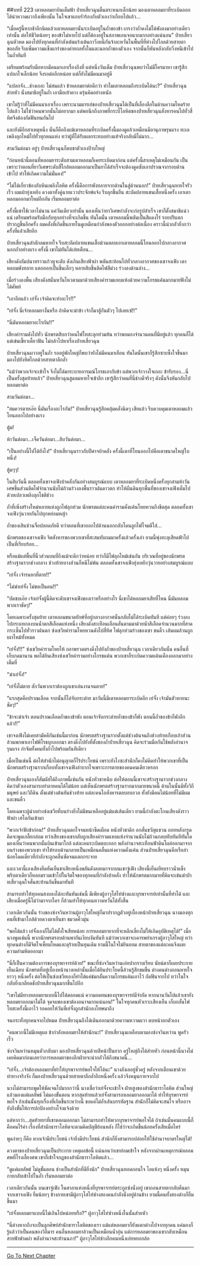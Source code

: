 ##บทที่ 223 เตาหลอมยาบินเต็มฟ้า
ป๋ายเสี่ยวฉุนตื่นตระหนกเล็กน้อย มองเตาหลอมยาที่ระเบิดออกได้น่าหวาดผวาถึงเพียงนั้น ในใจเขาแอบร่ำร้องกับตัวเองว่าเกือบไปแล้ว...

“เมื่อครู่นี้หากช้าอีกนิดแล้วเตาหลอมยานั่นระเบิดอยู่ในถ้ำของข้า เกรงว่าถ้ำคงไม่ได้พังลงมาอย่างเดียวเท่านั้น ต่อให้ชีวิตน้อยๆ ของข้าไม่หายไป แต่ก็ต้องอยู่ในสภาพเอนจอนาถมากอย่างแน่นอน” ป๋ายเสี่ยวฉุนหัวหด มองไปยังทุกคนที่กำลังเต้นแร้งเต้นกาวิ่งหนีกันจ้าละหวั่นในพื้นที่ที่ห่างไปไกลด้วยสายตาขออภัย รีบเพิ่มความแข็งแกร่งของค่ายกลทั้งในและนอกถ้ำของตัวเอง จากนั้นก็หันหลังกลับวิ่งหนีเข้าไปในถ้ำทันที

เตรียมพร้อมรับมือหากมีคนมาเอาเรื่องถึงที่ แต่หนึ่งวันเต็ม ป๋ายเสี่ยวฉุนพบว่าไม่มีใครมาหา เขารู้สึกแปลกใจเล็กน้อย จึงรอต่ออีกหน่อย แต่ก็ยังไม่มีคนมาอยู่ดี

“แปลกจัง...ช่างเถอะ ไม่สนแล้ว ข้าหลอมยาต่อดีกว่า ทำไมเตาหลอมถึงระเบิดได้นะ?” ป๋ายเสี่ยวฉุนส่ายหัว นั่งสมาธิอยู่ในถ้ำ เอามือเท้าคาง ครุ่นคิดอย่างหนัก

เขาไม่รู้ว่าที่ไม่มีคนมาเอาเรื่อง เพราะนามมารเย่ของป๋ายเสี่ยวฉุนได้เป็นที่เลื่องลือในด้านความโหดร้ายไปแล้ว ไม่ใช่ว่าคนพวกนั้นไม่อยากมา แต่พอนึกถึงภาพที่กระบี่โลหิตของป๋ายเสี่ยวฉุนสังหารคนไปทั่วสี่ทิศจึงต้องกัดฟันทนกันไป

และยังมีอีกสาเหตุหนึ่ง นั่นก็คือถึงแม้เตาหลอมที่ระเบิดครั้งนี้มองดูแล้วเหมือนมีอานุภาพรุนแรง ทะเลเพลิงลุกไหม้ไปทั่วทุกหนแห่ง ทว่าผู้ที่ได้รับผลกระทบอย่างแท้จริงกลับมีไม่มาก...

สามวันต่อมา อยู่ๆ ป๋ายเสี่ยวฉุนก็ตบขาตัวเองป้าบใหญ่

“ก่อนหน้านี้ตอนที่หลอมยาระดับสามเตาหลอมก็เคยระเบิดมาก่อน แต่ครั้งนี้สาเหตุไม่เหมือนกัน เป็นเพราะว่าตอนที่ยาวิเศษระดับสี่ใกล้หลอมออกมาเป็นยาได้สำเร็จจะต้องดูดซับเอาปราณจากรอบด้านเข้าไป ทำให้เกิดความไม่มั่นคง!”

“ไม่ได้เกี่ยวข้องกับหินเพลิงโลหิต ครั้งนี้คือการพังทลายจากด้านในสู่ด้านนอก!” ป๋ายเสี่ยวฉุนหายใจรัวเร็ว ผมเผ้ายุ่งเหยิง ดวงตาทั้งคู่ฉายแววประจักษ์แจ้ง รีบลุกขึ้นยืน สะบัดปลายแขนเสื้อหนึ่งครั้ง เอาเตาหลอมออกมาใหม่อีกอัน เริ่มหลอมยาต่อ

ครั้งนี้เขาใช้เวลาไม่นาน แค่วันเดียวเท่านั้น มองเห็นว่ายาวิเศษกำลังจะก่อรูปสำเร็จ เขาก็ตั้งสมาธิแน่วแน่ เตรียมพร้อมรับมือกับทุกอย่างที่จะเกิดขึ้น ทันใดนั้น เตาหลอมนี้พลันเป็นสีแดงโร่ รอยปริแตกปรากฏขึ้นอีกครั้ง ลมคลั่งที่เกิดขึ้นภายในดูเหมือนกำลังพองตัวออกอย่างต่อเนื่อง คราวนี้น่ากลัวยิ่งกว่าครั้งที่แล้วเสียอีก

ป๋ายเสี่ยวฉุนสำลักลมหายใจ รีบสะบัดปลายแขนเสื้อม้วนตลบเอาเตาหลอมนี้โยนออกไปกลางอากาศนอกถ้ำอย่างแรง ครั้งนี้ เขาไม่ทันได้เอ่ยเตือน...

เสียงดังกัมปนาทราวแก้วหูจะดับ ดังเกินเสียงฟ้าผ่า พลันสะท้อนไปทั่วกลางอากาศของเขาจงเฟิง เตาหลอมพังทลาย แตกออกเป็นชิ้นเล็กๆ หลายสิบชิ้นติดไฟสีม่วง ร่วงลงด้านล่าง...

เมื่อร่วงลงพื้น เสียงดังสนั่นหวั่นไหวตามมาด้วยเสียงคำรามแหบแห้งด้วยความโกรธแค้นมากมายฟังไม่ได้ศัพท์

“เอาอีกแล้ว เย่จั้ง เจ้าคิดจะทำอะไร!!”

“เย่จั้ง นี่เจ้าหลอมยางั้นหรือ ถ้าคิดจะฆ่าข้า เจ้าก็มาสู้กันตัวๆ ไปเลยเซ่!!”

“นี่มันหลอมยาอะไรกัน!!”

เสียงคำรามดังไปทั่ว นักพรตสิบกว่าคนไฟโทสะลุกท่วมท้น ทว่าพอมองจำนวนคนที่มีอยู่แล้ว ทุกคนก็ได้แต่เข่นเขี้ยวเคี้ยวฟัน ไม่กล้าไปหาเรื่องป๋ายเสี่ยวฉุน

ป๋ายเสี่ยวฉุนผวาอยู่ในถ้ำ รออยู่พักใหญ่ก็พบว่ายังไม่มีคนมาเยือน ทันใดนั้นเขาก็รู้สึกซาบซึ้งใจขึ้นมา มองไปยังทิศไกลด้วยสายตาลึกล้ำ

“แม้ว่าพวกเจ้าจะเข้าใจ จึงไม่ได้มาระบายอารมณ์โกรธเอากับข้า แต่พวกเจ้าวางใจเถอะ ข้ารับรอง...นี่เป็นครั้งสุดท้ายแล้ว” ป๋ายเสี่ยวฉุนสูดลมหายใจเข้าลึก เขารู้สึกว่าคนที่นี่ช่างดีจริงๆ ดังนั้นจึงหันกลับไปหลอมยาต่อ

สามวันต่อมา...

“สมควรตายเอ๊ย นี่มันเรื่องอะไรกัน!” ป๋ายเสี่ยวฉุนรู้สึกคลุ้มคลั่งนิดๆ เสียแล้ว รีบควบคุมเตาหลอมแล้วโยนออกไปอย่างแรง

ตู้ม!

ห้าวันต่อมา...เจ็ดวันต่อมา...สิบวันต่อมา...

“เป็นอย่างนี้ไปได้ยังไง!” ป๋ายเสี่ยวฉุนราวกับปีศาจบ้าคลั่ง ครั้งนี้เตาที่โยนออกไปคือเตาขนาดใหญ่ใบหนึ่ง!

ตู้มๆๆ!

ในสิบวันนี้ ตลอดทั้งเขาจงเฟิงบ้าคลั่งกันอย่างสมบูรณ์แบบ เตาหลอมยาที่ระเบิดหนึ่งครั้งทุกสามห้าวัน เศษชิ้นส่วนติดไฟจำนวนนับไม่ถ้วนร่วงลงพื้นราวฝนดาวตก ทำให้ผืนดินทุกพื้นที่ของเขาจงเฟิงเต็มไปด้วยเปลวเพลิงลุกโชติช่วง

ถ้ำที่เพิ่งสร้างใหม่หลายแห่งถูกไฟลุกท่วม นักพรตแต่ละคนคำรามคั่งแค้นโหยหวนถึงขีดสุด ตลอดทั้งเขาจงเฟิงวุ่นวายกันไปทุกหย่อมหญ้า

ถ้ำของเสินซ่วนจื่อปลอดภัยดี ทว่าตอนที่เขาออกไปด้านนอกกลับโดนลูกไฟโจมตีใส่...

นักพรตของเขาจงเฟิง จิตสังหารของพวกเขาที่สะสมทับถมมาครั้งแล้วครั้งเล่า ยามนี้พุ่งทะลุเสียดฟ้าไปเป็นที่เรียบร้อย...

หรือแม้แต่พื้นที่นิ้วส่วนบนที่ถึงแม้จะดีกว่าหน่อย ทว่าก็มีไฟลุกไหม้เช่นกัน บริเวณที่อยู่ของนักพรตสร้างฐานรากช่วงกลาง ช่วงท้ายบางส่วนก็หนีไม่พ้น ตลอดทั้งเขาจงเฟิงยุ่งเหยิงวุ่นวายอย่างสมบูรณ์แบบ

“เย่จั้ง เจ้ารนหาที่ตาย!!”

“ไม่ฆ่าเย่จั้ง ไม่ขอเป็นคน!!”

“บัดซบเอ๊ย เจ้าเย่จั้งผู้นี้คิดจะดับเขาจงเฟิงของเราหรืออย่างไร นี่เขาได้หลอมยาเสียที่ไหน นี่มันหลอมพวกเราชัดๆ!”

โดยเฉพาะครั้งสุดท้าย เตาหลอมขนาดยักษ์ที่อยู่กลางอากาศนั้นกลับไม่ได้ระเบิดทันที แต่ค่อยๆ ร่วงลงไปกระแทกลงบนน้ำตกสีเลือดแห่งหนึ่ง เสียงดังสะเทือนเลือนลั่นตามมาด้วยน้ำสีเลือดจำนวนมากที่สาดกระเซ็นไปทั่วราวฝนตก ซ่งเชวียคำรามโหยหวนดังไปสี่ทิศ ไฟลุกท่วมร่างของเขา ขนคิ้ว เส้นผมล้วนถูกเผาไหม้ทั้งหมด

“เย่จั้ง!!!” ซ่งเชวียคำรามโหยไห้ ถลาพรวดตรงดิ่งไปยังถ้ำของป๋ายเสี่ยวฉุน เวลาเดียวกันนั้น คนอื่นที่เก็บกดมานาน พอได้ยินเสียงซ่งเชวียคำรามอย่างโกรธแค้น พวกเขาก็ระเบิดความแค้นเคืองออกมาอย่างเต็มที่

“ฆ่าเย่จั้ง!”

“เย่จั้งไม่ตาย สักวันพวกเราต้องถูกเขาเล่นงานจนตาย!”

“แรกสุดคือปราณเลือด จากนั้นก็ไล่จับกระต่าย มาวันนี้มีเตาหลอมยาระเบิดอีก เย่จั้ง เจ้ามันตัวหายนะชัดๆ!”

“ข้าจะฆ่าเจ้า ตอนปราณเลือดถ้ำของข้าพัง ตอนเจ้าจับกระต่ายถ้ำของข้าก็พัง ตอนนี้ถ้ำของข้าก็พังอีกแล้ว!!”

เขาจงเฟิงไม่เคยสามัคคีกันเช่นนี้มาก่อน นักพรตสร้างฐานรากตั้งแต่ช่วงต้นจนถึงช่วงท้ายเกือบเก้าส่วนล้วนพกพาเอาไฟพิโรธบุกออกมา ตรงดิ่งไปยังที่ตั้งของถ้ำป๋ายเสี่ยวฉุน คิดจะร่วมมือกันใช้พลังอำนาจรุนแรง กำจัดทั้งคนทั้งถ้ำไปพร้อมกันทีเดียว

เมื่อเป็นเช่นนี้ ต่อให้สำนักไม่อนุญาตก็ไร้ประโยชน์ เพราะยังไงซะสำนักก็คงไม่คิดทำให้พวกเขาที่เป็นนักพรตสร้างฐานรากเกือบทั้งเขาจงเฟิงลำบากใจเพราะการตายของคนคนเดียวหรอก

ป๋ายเสี่ยวฉุนเองก็สัมผัสได้ถึงภาพนี้เช่นกัน หนังหัวชาหนึบ ต่อให้ตอนนี้เขาจะสร้างฐานรากช่วงกลาง คิดว่าตัวเองสามารถทำลายคนได้ไม่น้อย แต่เห็นนักพรตสร้างฐานรากมากมายขนาดนี้ ด้านในนั้นมีทั้งวิถีมนุษย์ และวิถีดิน ตั้งแต่ช่วงต้นยันช่วงท้าย แต่ละคนไอสังหารตลบอบอวล ทั้งยังมีคนไม่น้อยที่ไม่มีผมและขนคิ้ว

โดยเฉพาะผู้นำอย่างซ่งเชวียที่บนร่างยิ่งไม่มีขนเหลืออยู่แม้แต่เส้นเดียว ยามนี้กำลังตะโกนเสียงดังราวฟ้าผ่า เฮโลกันเข้ามา

“พวกเจ้าฟังข้าก่อน!” ป๋ายเสี่ยวฉุนตกใจจนหน้าซีดเผือด หนังหัวชาดิก อกสั่นขวัญแขวน ถอยหลังกรูด คิดจะพูดเกลี้ยกล่อม ทว่าเสียงของเขากลับถูกเสียงคำรามแหบแห้งจำนวนนับไม่ถ้วนกลบทับทันทีทันใด มองเห็นว่าคนพวกนั้นบินเข้ามาใกล้ แต่ละคนระเบิดตบะออก พลังอำนาจสะเทือนฟ้าดินโผล่ออกมาจากบนร่างของพวกเขา ทำให้รอบด้านกลายเป็นเหมือนคลื่นแห่งความคั่งแค้น ส่วนป๋ายเสี่ยวฉุนคือเรือลำน้อยโดดเดี่ยวที่กำลังจะถูกคลื่นซัดจนแตกกระจาย

และเวลานี้เองเสียงฮึดฮัดเย็นชาเสียงหนึ่งพลันดังลอยมาจากบนเขาจู่เฟิง เสียงนี้เย็นเยียบราวน้ำแข็ง พริบตาเดียวก็หลอมรวมเข้าไปในจิตใจของทุกคนที่กำลังบ้าคลั่ง ทำให้นักพรตมากมายที่คิดจะเข่นฆ่าป๋ายเสี่ยวฉุนใจสั่นสะท้านกันขึ้นมาทันที

สามารถทำให้ทุกคนสงบลงได้กะทันหันเช่นนี้ มีเพียงผู้อาวุโสไท่ซ่างและบุรพาจารย์เท่านั้นที่ทำได้ และเสียงเมื่อครู่นี้ไม่ว่ามาจากใคร ก็ล้วนทำให้ทุกคนหวาดหวั่นได้ทั้งสิ้น

เวลาเดียวกันนั้น ร่างของซ่งจวินหว่านผู้อาวุโสใหญ่ก็มาปรากฏตัวอยู่เบื้องหน้าป๋ายเสี่ยวฉุน นางมองทุกคนที่เข้ามาใกล้ด้วยดวงตาเย็นชา ขมวดคิ้วมุ่น

“พอได้แล้ว เย่จั้งเองก็ไม่ได้ตั้งใจเสียหน่อย การหลอมยายากที่จะหลีกเลี่ยงไม่ให้เกิดอุบัติเหตุได้!” เมื่อนางพูดเช่นนี้ พวกนักพรตรอบด้านพากันเงียบงันทันที แม้ว่าพวกเขาจะเคารพยำเกรงผู้อาวุโสใหญ่ ทว่าทุกคนต่างก็มีจิตใจเหี้ยมโหดและดุร้ายเป็นทุนเดิม ยามนี้ในใจไม่ยินยอม สายตาของแต่ละคนจึงเผยความอำมหิตออกมา

“นี่ก็เป็นความต้องการของบุรพาจารย์ด้วย!” ขณะที่ซ่งจวินหว่านเอ่ยปากราบเรียบ นัยน์ตาก็เผยประกายเย็นเฉียบ นักพรตที่อยู่เบื้องหน้านางเหล่านั้นเมื่อได้ยินประโยคนี้ล้วนรู้สึกขมขื่น ต่างคนต่างถอนหายใจยาวๆ หนึ่งครั้ง ต่อให้เป็นซ่งเชวียเองก็ทำได้แค่ข่มกลั้นความโกรธแค้นเอาไว้ กัดฟันจากไป ทว่าในใจกลับยิ่งเกลียดชังป๋ายเสี่ยวฉุนมากขึ้นไปอีก

“เขาไม่มีทางหลอมยาแบบนี้ไปได้ตลอดแน่ ความอดทนของบุรพาจารย์มีจำกัด หากนานวันไปแล้วเขายังหลอมยาออกมาไม่ได้ จุดจบของเขาต้องอนาจมากแน่นอน!” ในใจทุกคนหัวเราะเสียงเย็น เก็บกลั้นไฟโทสะครั้งนี้เอาไว้ รอคอยให้วันที่เย่จั้งถูกสำนักลงโทษมาถึง

จนกระทั่งทุกคนจากไปหมด ป๋ายเสี่ยวฉุนถึงได้เดินออกมาด้วยความหวาดผวา ตบหน้าอกตัวเอง

“คนพวกนี้ไม่มีเหตุผล ข้ากำลังหลอมยาให้สำนักนะ!” ป๋ายเสี่ยวฉุนเหลือบตามองซ่งจวินหว่าน พูดรัวเร็ว

ซ่งจวินหว่านหมุนตัวกลับมา มองป๋ายเสี่ยวฉุนด้วยสีหน้าปั้นยาก ครู่ใหญ่ถึงได้ส่ายหัว ก่อนหน้านี้นางไม่เคยคิดมาก่อนเลยว่าการหลอมยาของอีกฝ่ายจะน่ากลัวได้ถึงขนาดนี้...

“เย่จั้ง...เจ้าต้องหลอมยาที่ทำให้บุรพาจารย์พอใจให้ได้นะ” นางลังเลอยู่ชั่วครู่ หลังจากเตือนเขาด้วยท่าทางจริงจัง ก็มองป๋ายเสี่ยวฉุนด้วยสายตาลึกล้ำอีกหนึ่งครั้ง แล้วจึงหมุนกายจากไป

นางไม่สามารถพูดให้ชัดเจนไปมากกว่านี้ นางเชื่อว่าเย่จั้งจะเข้าใจ ฝ่ายสูงของสำนักธาราโลหิต ส่วนใหญ่แล้วมองแต่ผลลัพธ์ ไม่มองขั้นตอน หากสุดท้ายแล้วเย่จั้งสามารถหลอมยาออกมาได้ ทำให้บุรพาจารย์พอใจ ถ้าเช่นนั้นทุกเรื่องที่เกิดขึ้นระหว่างนี้ ขอแค่ไม่ล้ำเส้นบรรทัดฐาน สำนักก็ไม่คิดจะสนใจ หรืออาจยังถึงขั้นให้การปกป้องอย่างโจ่งแจ้งด้วย

แต่หากว่า...สุดท้ายยาที่เขาหลอมออกมา ไม่สามารถทำให้พวกบุรพาจารย์พอใจได้ ถ้าเช่นนั้นคนแบบนี้ก็คือคนไร้ค่า เรื่องที่สำนักธาราโลหิตจะตามคิดบัญชีย้อนหลัง ก็ใช่ว่าจะเกิดขึ้นน้อยครั้งเสียเมื่อไหร่

พูดง่ายๆ ก็คือ หากเจ้ามีประโยชน์ เจ้ายิ่งมีประโยชน์ สำนักก็ยิ่งสามารถปล่อยให้ใช้อำนาจบาตรใหญ่ได้!

ดวงตาของป๋ายเสี่ยวฉุนเป็นประกาย เหตุผลข้อนี้ แน่นอนว่าเขาย่อมเข้าใจ หลังจากผ่านเหตุการณ์หลอมศพที่โรงเลี้ยงศพ เขาก็เข้าใจกฎของสำนักธาราโลหิตแล้ว...

“ดูแค่ผลลัพธ์ ไม่ดูขั้นตอน ช่างเป็นสำนักที่ดียิ่งนัก” ป๋ายเสี่ยวฉุนทอดถอนใจ ไอแห้งๆ หนึ่งครั้ง หมุนกายกลับเข้าไปในถ้ำ เริ่มหลอมยาต่อ

เวลาเดียวกันนั้น บนเขาจู่เฟิง ในศาลาแห่งหนึ่งที่บุรพาจารย์ตระกูลซ่งนั่งอยู่ เขาถอนสายตากลับคืนมาจากเขาจงเฟิง ยิ้มน้อยๆ ข้างกายเขามีผู้อาวุโสไท่ซ่างสองคนกำลังนั่งอยู่ด้านข้าง ยามนี้คนทั้งสองต่างก็ยิ้มขึ้นมา

“เย่จั้งหลอมยาแบบนี้ไม่เกินไปหน่อยหรือ?” ผู้อาวุโสไท่ซ่างหนึ่งในนั้นส่ายหัว

“นี่ต่างหากถึงจะเป็นลูกศิษย์สำนักธาราโลหิตของเรา แม้แต่หลอมยาก็ยังแตกต่างไปจากทุกคน แค่มองก็รู้แล้วว่าเป็นคนของวิถีมาร คนอื่นหลอมยาล้วนเป็นเหมือนน้ำอุ่น แต่การหลอมยาของเขากลับเหมือนสายฟ้าฟาดผ่า พลังอำนาจสะท้านนภา!” ผู้อาวุโสไท่ซ่างอีกคนหนึ่งเอ่ยหยอกล้อ

------------


[Go To Next Chapter]( ./41.md)